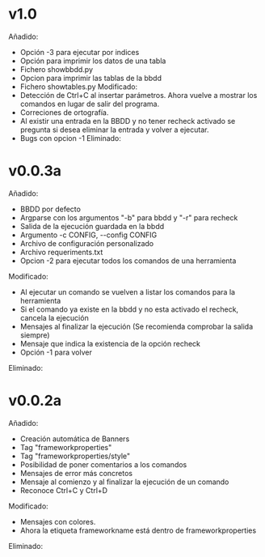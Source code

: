 # v1.0
Añadido:
- Opción -3 para ejecutar por indices
- Opción para imprimir los datos de una tabla
- Fichero showbbdd.py
- Opcion para imprimir las tablas de la bbdd
- Fichero showtables.py
Modificado:
- Detección de Ctrl+C al insertar parámetros. Ahora vuelve a mostrar los comandos en lugar de salir del programa.
- Correciones de ortografía.
- Al existir una entrada en la BBDD y no tener recheck activado se pregunta si desea eliminar la entrada y volver a ejecutar.
- Bugs con opcion -1
Eliminado:

# v0.0.3a
Añadido:
- BBDD por defecto
- Argparse con los argumentos "-b" para bbdd y "-r" para recheck
- Salida de la ejecución guardada en la bbdd
- Argumento -c CONFIG, --config CONFIG
- Archivo de configuración personalizado
- Archivo requeriments.txt 
- Opcion -2 para ejecutar todos los comandos de una herramienta

Modificado:
- Al ejecutar un comando se vuelven a listar los comandos para la herramienta
- Si el comando ya existe en la bbdd y no esta activado el recheck, cancela la ejecución
- Mensajes al finalizar la ejecución (Se recomienda comprobar la salida siempre)
- Mensaje que indica la existencia de la opción recheck
- Opción -1 para volver

Eliminado:

# v0.0.2a
Añadido:

- Creación automática de Banners
- Tag "frameworkproperties"
- Tag "frameworkproperties/style"
- Posibilidad de poner comentarios a los comandos
- Mensajes de error más concretos
- Mensaje al comienzo y al finalizar la ejecución de un comando
- Reconoce Ctrl+C y Ctrl+D

Modificado:

- Mensajes con colores.
- Ahora la etiqueta frameworkname está dentro de frameworkproperties

Eliminado:
